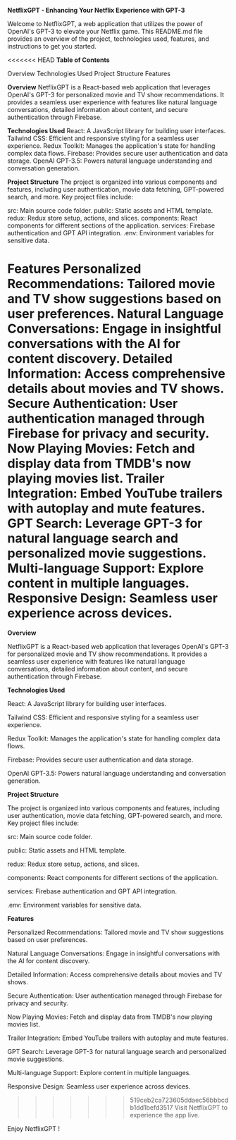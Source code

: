 **NetflixGPT - Enhancing Your Netflix Experience with GPT-3**

Welcome to NetflixGPT, a web application that utilizes the power of OpenAI's GPT-3 to elevate your Netflix game. This README.md file provides an overview of the project, technologies used, features, and instructions to get you started.

<<<<<<< HEAD
**Table of Contents**

Overview
Technologies Used
Project Structure
Features

**Overview**
NetflixGPT is a React-based web application that leverages OpenAI's GPT-3 for personalized movie and TV show recommendations. It provides a seamless user experience with features like natural language conversations, detailed information about content, and secure authentication through Firebase.

**Technologies Used**
React: A JavaScript library for building user interfaces.
Tailwind CSS: Efficient and responsive styling for a seamless user experience.
Redux Toolkit: Manages the application's state for handling complex data flows.
Firebase: Provides secure user authentication and data storage.
OpenAI GPT-3.5: Powers natural language understanding and conversation generation.

**Project Structure**
The project is organized into various components and features, including user authentication, movie data fetching, GPT-powered search, and more. Key project files include:

src: Main source code folder.
public: Static assets and HTML template.
redux: Redux store setup, actions, and slices.
components: React components for different sections of the application.
services: Firebase authentication and GPT API integration.
.env: Environment variables for sensitive data.

**Features**
Personalized Recommendations: Tailored movie and TV show suggestions based on user preferences.
Natural Language Conversations: Engage in insightful conversations with the AI for content discovery.
Detailed Information: Access comprehensive details about movies and TV shows.
Secure Authentication: User authentication managed through Firebase for privacy and security.
Now Playing Movies: Fetch and display data from TMDB's now playing movies list.
Trailer Integration: Embed YouTube trailers with autoplay and mute features.
GPT Search: Leverage GPT-3 for natural language search and personalized movie suggestions.
Multi-language Support: Explore content in multiple languages.
Responsive Design: Seamless user experience across devices.
=======

**Overview**

NetflixGPT is a React-based web application that leverages OpenAI's GPT-3 for personalized movie and TV show recommendations. It provides a seamless user experience with features like natural language conversations, detailed information about content, and secure authentication through Firebase.

**Technologies Used**

React: A JavaScript library for building user interfaces.

Tailwind CSS: Efficient and responsive styling for a seamless user experience.

Redux Toolkit: Manages the application's state for handling complex data flows.

Firebase: Provides secure user authentication and data storage.

OpenAI GPT-3.5: Powers natural language understanding and conversation generation.

**Project Structure**

The project is organized into various components and features, including user authentication, movie data fetching, GPT-powered search, and more. Key project files include:

src: Main source code folder.

public: Static assets and HTML template.

redux: Redux store setup, actions, and slices.

components: React components for different sections of the application.

services: Firebase authentication and GPT API integration.

.env: Environment variables for sensitive data.

**Features**

Personalized Recommendations: Tailored movie and TV show suggestions based on user preferences.

Natural Language Conversations: Engage in insightful conversations with the AI for content discovery.

Detailed Information: Access comprehensive details about movies and TV shows.

Secure Authentication: User authentication managed through Firebase for privacy and security.

Now Playing Movies: Fetch and display data from TMDB's now playing movies list.

Trailer Integration: Embed YouTube trailers with autoplay and mute features.

GPT Search: Leverage GPT-3 for natural language search and personalized movie suggestions.

Multi-language Support: Explore content in multiple languages.

Responsive Design: Seamless user experience across devices.

>>>>>>> 519ceb2ca723605ddaec56bbbcdb1dd1befd3517
Visit NetflixGPT to experience the app live.

Enjoy NetflixGPT !
